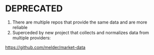 # DEPRECATED

1. There are multiple repos that provide the same data and are more reliable
2. Superceded by new project that collects and normalizes data from multiple providers:

https://github.com/melder/market-data
